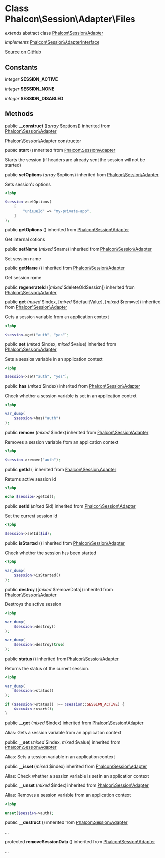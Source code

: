 # Class **Phalcon\\Session\\Adapter\\Files**

*extends* abstract class [Phalcon\Session\Adapter](/[[language]]/[[version]]/api/Phalcon_Session_Adapter)

*implements* [Phalcon\Session\AdapterInterface](/[[language]]/[[version]]/api/Phalcon_Session_AdapterInterface)

<a href="https://github.com/phalcon/cphalcon/blob/master/phalcon/session/adapter/files.zep" class="btn btn-default btn-sm">Source on GitHub</a>

## Constants
*integer* **SESSION_ACTIVE**

*integer* **SESSION_NONE**

*integer* **SESSION_DISABLED**

## Methods
public  **__construct** ([*array* $options]) inherited from [Phalcon\Session\Adapter](/[[language]]/[[version]]/api/Phalcon_Session_Adapter)

Phalcon\\Session\\Adapter constructor



public  **start** () inherited from [Phalcon\Session\Adapter](/[[language]]/[[version]]/api/Phalcon_Session_Adapter)

Starts the session (if headers are already sent the session will not be started)



public  **setOptions** (*array* $options) inherited from [Phalcon\Session\Adapter](/[[language]]/[[version]]/api/Phalcon_Session_Adapter)

Sets session's options

```php
<?php

$session->setOptions(
    [
        "uniqueId" => "my-private-app",
    ]
);

```



public  **getOptions** () inherited from [Phalcon\Session\Adapter](/[[language]]/[[version]]/api/Phalcon_Session_Adapter)

Get internal options



public  **setName** (*mixed* $name) inherited from [Phalcon\Session\Adapter](/[[language]]/[[version]]/api/Phalcon_Session_Adapter)

Set session name



public  **getName** () inherited from [Phalcon\Session\Adapter](/[[language]]/[[version]]/api/Phalcon_Session_Adapter)

Get session name



public  **regenerateId** ([*mixed* $deleteOldSession]) inherited from [Phalcon\Session\Adapter](/[[language]]/[[version]]/api/Phalcon_Session_Adapter)





public  **get** (*mixed* $index, [*mixed* $defaultValue], [*mixed* $remove]) inherited from [Phalcon\Session\Adapter](/[[language]]/[[version]]/api/Phalcon_Session_Adapter)

Gets a session variable from an application context

```php
<?php

$session->get("auth", "yes");

```



public  **set** (*mixed* $index, *mixed* $value) inherited from [Phalcon\Session\Adapter](/[[language]]/[[version]]/api/Phalcon_Session_Adapter)

Sets a session variable in an application context

```php
<?php

$session->set("auth", "yes");

```



public  **has** (*mixed* $index) inherited from [Phalcon\Session\Adapter](/[[language]]/[[version]]/api/Phalcon_Session_Adapter)

Check whether a session variable is set in an application context

```php
<?php

var_dump(
    $session->has("auth")
);

```



public  **remove** (*mixed* $index) inherited from [Phalcon\Session\Adapter](/[[language]]/[[version]]/api/Phalcon_Session_Adapter)

Removes a session variable from an application context

```php
<?php

$session->remove("auth");

```



public  **getId** () inherited from [Phalcon\Session\Adapter](/[[language]]/[[version]]/api/Phalcon_Session_Adapter)

Returns active session id

```php
<?php

echo $session->getId();

```



public  **setId** (*mixed* $id) inherited from [Phalcon\Session\Adapter](/[[language]]/[[version]]/api/Phalcon_Session_Adapter)

Set the current session id

```php
<?php

$session->setId($id);

```



public  **isStarted** () inherited from [Phalcon\Session\Adapter](/[[language]]/[[version]]/api/Phalcon_Session_Adapter)

Check whether the session has been started

```php
<?php

var_dump(
    $session->isStarted()
);

```



public  **destroy** ([*mixed* $removeData]) inherited from [Phalcon\Session\Adapter](/[[language]]/[[version]]/api/Phalcon_Session_Adapter)

Destroys the active session

```php
<?php

var_dump(
    $session->destroy()
);

var_dump(
    $session->destroy(true)
);

```



public  **status** () inherited from [Phalcon\Session\Adapter](/[[language]]/[[version]]/api/Phalcon_Session_Adapter)

Returns the status of the current session.

```php
<?php

var_dump(
    $session->status()
);

if ($session->status() !== $session::SESSION_ACTIVE) {
    $session->start();
}

```



public  **__get** (*mixed* $index) inherited from [Phalcon\Session\Adapter](/[[language]]/[[version]]/api/Phalcon_Session_Adapter)

Alias: Gets a session variable from an application context



public  **__set** (*mixed* $index, *mixed* $value) inherited from [Phalcon\Session\Adapter](/[[language]]/[[version]]/api/Phalcon_Session_Adapter)

Alias: Sets a session variable in an application context



public  **__isset** (*mixed* $index) inherited from [Phalcon\Session\Adapter](/[[language]]/[[version]]/api/Phalcon_Session_Adapter)

Alias: Check whether a session variable is set in an application context



public  **__unset** (*mixed* $index) inherited from [Phalcon\Session\Adapter](/[[language]]/[[version]]/api/Phalcon_Session_Adapter)

Alias: Removes a session variable from an application context

```php
<?php

unset($session->auth);

```



public  **__destruct** () inherited from [Phalcon\Session\Adapter](/[[language]]/[[version]]/api/Phalcon_Session_Adapter)

...


protected  **removeSessionData** () inherited from [Phalcon\Session\Adapter](/[[language]]/[[version]]/api/Phalcon_Session_Adapter)

...


